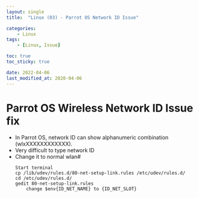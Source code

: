```yaml
---
layout: single
title:  "Linux (03) - Parrot OS Network ID Issue"

categories:
    - Linux
tags:
    - [Linux, Issue]

toc: true
toc_sticky: true

date: 2022-04-06
last_modified_at: 2020-04-06
---
```


# Parrot OS Wireless Network ID Issue fix
- In Parrot OS, network ID can show alphanumeric combination (wlxXXXXXXXXXXXX).
- Very difficult to type network ID
- Change it to normal wlan#
    ```
    Start terminal
    cp /lib/udev/rules.d/80-net-setup-link.rules /etc/udev/rules.d/
    cd /etc/udev/rules.d/
    gedit 80-net-setup-link.rules
        change $env{ID_NET_NAME} to {ID_NET_SLOT}
    ```
